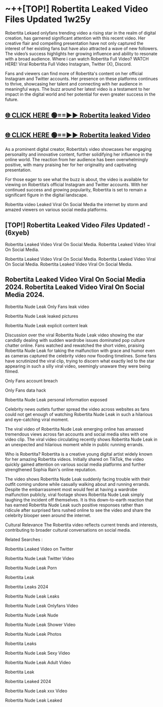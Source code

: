 # ~++[TOP!] Robertita Leaked Video Files Updated 1w25y

 Robertita Lekaed onlyfans trending video a rising star in the realm of digital creation, has garnered significant attention with this recent video. Her creative flair and compelling presentation have not only captured the interest of her existing fans but have also attracted a wave of new followers. The video’s success highlights her growing influence and ability to resonate with a broad audience.
Where i can watch  Robertita Full Video? WATCH HERE! Viral  Robertita Full Video Instagram, Twitter (X), Discord.


Fans and viewers can find more of  Robertita's content on her official Instagram and Twitter accounts. Her presence on these platforms continues to thrive, showcasing her talent and connecting with her audience in meaningful ways. The buzz around her latest video is a testament to her impact in the digital world and her potential for even greater success in the future.


## [🌐 CLICK HERE 🟢==►►  Robertita leaked Video ](https://onlyclips.site?title=Robertita&ref=git)

## [🌐 CLICK HERE 🟢==►►  Robertita leaked Video ](https://onlyclips.site?title=Robertita&ref=git)


As a prominent digital creator,  Robertita’s video showcases her engaging personality and innovative content, further solidifying her influence in the online world. The reaction from her audience has been overwhelmingly positive, with many praising her for her originality and captivating presentation.

For those eager to see what the buzz is about, the video is available for viewing on  Robertita’s official Instagram and Twitter accounts. With her continued success and growing popularity,  Robertita is set to remain a significant figure in the digital landscape.


  Robertita video Leaked Viral On Social Media the internet by storm and amazed viewers on various social media platforms.


## [TOP!]  Robertita Leaked Video *Files* Updated! - (6xyeb) 

 Robertita Leaked Video Viral On Social Media. Robertita Leaked Video Viral On Social Media.

 Robertita Leaked Video Viral On Social Media. Robertita Leaked Video Viral On Social Media. Robertita Leaked Video Viral On Social Media.


##  Robertita Leaked Video Viral On Social Media 2024. Robertita Leaked Video Viral On Social Media 2024.
 Robertita Nude Leak Only Fans leak video

 Robertita Nude Leak leaked pictures

 Robertita Nude Leak explicit content leak

Discussion over the viral  Robertita Nude Leak video showing the star candidly dealing with sudden wardrobe issues dominated pop culture chatter online. Fans watched and rewatched the short video, praising  Robertita Nude Leak for taking the malfunction with grace and humor even as cameras captured the celebrity video now flooding timelines. Some fans have scrutinized the viral clip, trying to discern what exactly led to the star appearing in such a silly viral video, seemingly unaware they were being filmed.


Only Fans account breach

Only Fans data hack

 Robertita Nude Leak personal information exposed

Celebrity news outlets further spread the video across websites as fans could not get enough of watching  Robertita Nude Leak in such a hilarious and eye-catching viral moment.


The viral video of  Robertita Nude Leak emerging online has amassed tremendous views across fan accounts and social media sites with one video clip. The viral video circulating recently shows  Robertita Nude Leak in an unexpected and hilarious moment while in public running errands.


Who is  Robertita?  Robertita is a creative young digital artist widely known for her amazing  Robertita videos. Initially shared on TikTok, the video quickly gained attention on various social media platforms and further strengthened Sophia Rain's online reputation.

The video shows  Robertita Nude Leak suddenly facing trouble with their outfit coming undone while casually walking about and running errands. Despite the embarrassment most would feel at having a wardrobe malfunction publicly, viral footage shows  Robertita Nude Leak simply laughing the incident off themselves. It is this down-to-earth reaction that has earned  Robertita Nude Leak such positive responses rather than ridicule after surprised fans rushed online to see the video and share the celebrity blooper seen around the internet.

Cultural Relevance The  Robertita video reflects current trends and interests, contributing to broader cultural conversations on social media.

Related Searches :

 Robertita Leaked Video on Twitter

 Robertita Nude Leak Twitter Video

 Robertita Nude Leak Porn

 Robertita Leak 

 Robertita Leaks 2024

 Robertita Nude Leak Leaks

 Robertita Nude Leak Onlyfans Video

 Robertita Nude Leak Nude

 Robertita Nude Leak Shower Video

 Robertita Nude Leak Photos

 Robertita Leaks

 Robertita Nude Leak Sexy Video

 Robertita Nude Leak Adult Video

 Robertita Leak

 Robertita Leaked 2024

 Robertita Nude Leak xxx Video

 Robertita Nude Leak Leaked